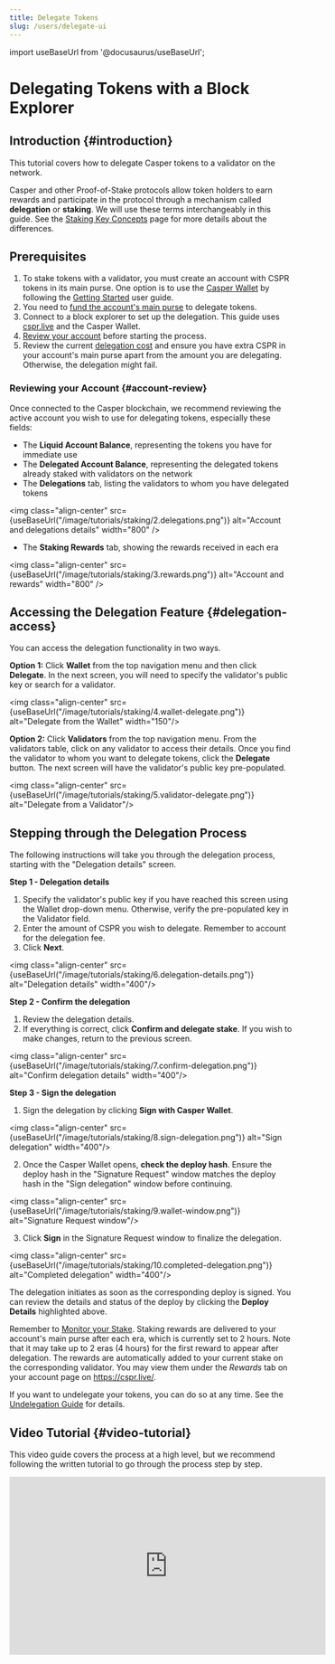 ```yaml
---
title: Delegate Tokens
slug: /users/delegate-ui
---
```


import useBaseUrl from '@docusaurus/useBaseUrl';

# Delegating Tokens with a Block Explorer

## Introduction {#introduction}

This tutorial covers how to delegate Casper tokens to a validator on the network.

Casper and other Proof-of-Stake protocols allow token holders to earn rewards and participate in the protocol through a mechanism called **delegation** or **staking**. We will use these terms interchangeably in this guide. See the [Staking Key Concepts](../../concepts/economics/staking.md) page for more details about the differences.

## Prerequisites

1. To stake tokens with a validator, you must create an account with CSPR tokens in its main purse. One option is to use the [Casper Wallet](https://www.casperwallet.io/) by following the [Getting Started](https://www.casperwallet.io/user-guide/getting-started) user guide. 
2. You need to [fund the account's main purse](../funding-from-exchanges.md) to delegate tokens.
3. Connect to a block explorer to set up the delegation. This guide uses [cspr.live](https://cspr.live/) and the Casper Wallet.
4. [Review your account](#account-review) before starting the process.
5. Review the current [delegation cost](../delegating.md#delegation-cost) and ensure you have extra CSPR in your account's main purse apart from the amount you are delegating. Otherwise, the delegation might fail.

### Reviewing your Account {#account-review}

Once connected to the Casper blockchain, we recommend reviewing the active account you wish to use for delegating tokens, especially these fields:

- The **Liquid Account Balance**, representing the tokens you have for immediate use
- The **Delegated Account Balance**, representing the delegated tokens already staked with validators on the network
- The **Delegations** tab, listing the validators to whom you have delegated tokens

<img class="align-center" src={useBaseUrl("/image/tutorials/staking/2.delegations.png")} alt="Account and delegations details" width="800" />

- The **Staking Rewards** tab, showing the rewards received in each era

<img class="align-center" src={useBaseUrl("/image/tutorials/staking/3.rewards.png")} alt="Account and rewards" width="800" />

## Accessing the Delegation Feature {#delegation-access}

You can access the delegation functionality in two ways.

**Option 1:** Click **Wallet** from the top navigation menu and then click **Delegate**. In the next screen, you will need to specify the validator's public key or search for a validator.

<img class="align-center" src={useBaseUrl("/image/tutorials/staking/4.wallet-delegate.png")} alt="Delegate from the Wallet" width="150"/>

**Option 2:** Click **Validators** from the top navigation menu. From the validators table, click on any validator to access their details. Once you find the validator to whom you want to delegate tokens, click the **Delegate** button. The next screen will have the validator's public key pre-populated.

<img class="align-center" src={useBaseUrl("/image/tutorials/staking/5.validator-delegate.png")} alt="Delegate from a Validator"/>

## Stepping through the Delegation Process

The following instructions will take you through the delegation process, starting with the "Delegation details" screen.

**Step 1 - Delegation details**

1. Specify the validator's public key if you have reached this screen using the Wallet drop-down menu. Otherwise, verify the pre-populated key in the Validator field.
2. Enter the amount of CSPR you wish to delegate. Remember to account for the delegation fee.
3. Click **Next**.

<img class="align-center" src={useBaseUrl("/image/tutorials/staking/6.delegation-details.png")} alt="Delegation details" width="400"/>

**Step 2 - Confirm the delegation**

1. Review the delegation details.
2. If everything is correct, click **Confirm and delegate stake**. If you wish to make changes, return to the previous screen.

<img class="align-center" src={useBaseUrl("/image/tutorials/staking/7.confirm-delegation.png")} alt="Confirm delegation details" width="400"/>

**Step 3 - Sign the delegation**

1.  Sign the delegation by clicking **Sign with Casper Wallet**.

<img class="align-center" src={useBaseUrl("/image/tutorials/staking/8.sign-delegation.png")} alt="Sign delegation" width="400"/>

2.  Once the Casper Wallet opens, **check the deploy hash**. Ensure the deploy hash in the "Signature Request" window matches the deploy hash in the "Sign delegation" window before continuing.

<img class="align-center" src={useBaseUrl("/image/tutorials/staking/9.wallet-window.png")} alt="Signature Request window"/>

3.  Click **Sign** in the Signature Request window to finalize the delegation.

<img class="align-center" src={useBaseUrl("/image/tutorials/staking/10.completed-delegation.png")} alt="Completed delegation" width="400"/>

The delegation initiates as soon as the corresponding deploy is signed. You can review the details and status of the deploy by clicking the **Deploy Details** highlighted above. 

Remember to [Monitor your Stake](../../users/delegating.md#monitoring-rewards). Staking rewards are delivered to your account's main purse after each era, which is currently set to 2 hours. Note that it may take up to 2 eras (4 hours) for the first reward to appear after delegation. The rewards are automatically added to your current stake on the corresponding validator. You may view them under the _Rewards_ tab on your account page on <https://cspr.live/>.

If you want to undelegate your tokens, you can do so at any time. See the [Undelegation Guide](./undelegate-ui.md) for details.

## Video Tutorial {#video-tutorial}

This video guide covers the process at a high level, but we recommend following the written tutorial to go through the process step by step.

<iframe width="560" height="315" src="https://www.youtube.com/embed/cR3v8AthlkQ" frameborder="0" allow="accelerometer; autoplay; clipboard-write; encrypted-media; gyroscope; picture-in-picture" allowfullscreen></iframe>
